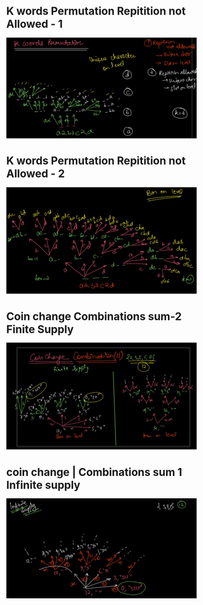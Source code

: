 # K words Permutation Repitition not Allowed - 1
![alt text](image.png)

# K words Permutation Repitition not Allowed - 2
![alt text](image-1.png)

# Coin change Combinations sum-2 Finite Supply
![alt text](image-2.png)

# coin change | Combinations sum 1 Infinite supply
![alt text](image-3.png)